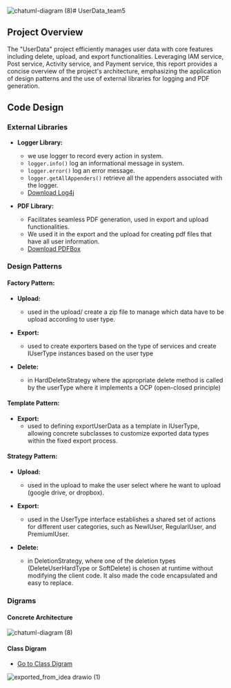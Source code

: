 ![chatuml-diagram (8)](https://github.com/halaassi/UserData_team5/assets/92643585/2a692f64-21d8-4797-aa85-76521a468b5b)# UserData_team5

## Project Overview

The "UserData" project efficiently manages user data with core features including delete, upload, and export functionalities. Leveraging IAM service, Post service, Activity service, and Payment service, this report provides a concise overview of the project's architecture, emphasizing the application of design patterns and the use of external libraries for logging and PDF generation.

## Code Design

### External Libraries

- **Logger Library:**
  - we use  logger to record every action in system.
  - `logger.info()` log an informational message in system.
  - `logger.error()` log an error message.
  - `logger.getAllAppenders()` retrieve all the appenders associated with the logger.
  - [Download Log4j](https://www.apache.org/dyn/closer.cgi/logging/log4j/1.2.17/log4j-1.2.17.zip)

- **PDF Library:**
  - Facilitates seamless PDF generation, used in export and upload functionalities.
  - We used it in the export and the upload for creating pdf files that have all user information.
  - [Download PDFBox](https://www.apache.org/dyn/closer.lua/pdfbox/3.0.1/pdfbox-app-3.0.1.jar)

### Design Patterns

#### Factory Pattern:

- **Upload:**
  - used in the upload/ create a zip file to manage which data have to be upload according to user type.

- **Export:**
  - used to create exporters based on the type of services and create IUserType instances based on the user type

- **Delete:**
  - in HardDeleteStrategy where the appropriate delete method is called by the userType where it implements a OCP (open-closed principle) 

#### Template Pattern:

- **Export:**
  - used to defining exportUserData as a template in IUserType, allowing concrete subclasses to customize exported data types within the fixed export process. 

#### Strategy Pattern:

- **Upload:**
  - used in the upload to make the user select where he want to upload (google drive, or dropbox).

- **Export:**
  - used in the UserType interface establishes a shared set of actions for different user categories, such as NewIUser, RegularIUser, and PremiumIUser. 

- **Delete:**
  - in DeletionStrategy, where one of the deletion types (DeleteUserHardType or SoftDelete) is chosen at runtime without modifying the client code.
    It also made the code encapsulated and easy to replace.
### Digrams

#### Concrete Architecture

![chatuml-diagram (8)](https://github.com/halaassi/UserData_team5/assets/92643585/d2f765ef-b431-44db-9afd-a2295b8c26bf)


#### Class Digram 

  - [Go to Class Digram ](https://drive.google.com/file/d/1mZE7ioiMUvjjc3UjM0p5xxO26OpQxIey/view?usp=sharing)

![exported_from_idea drawio (1)](https://github.com/halaassi/UserData_team5/assets/92643585/37d7c201-f7cc-4520-a690-293c6ad9cee1)

